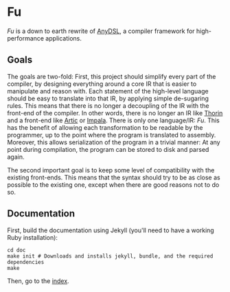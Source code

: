 # Fu

_Fu_ is a down to earth rewrite of [AnyDSL](https://github.com/AnyDSL), a compiler
framework for high-performance applications.

## Goals

The goals are two-fold: First, this project should simplify every part of the compiler,
by designing everything around a core IR that is easier to manipulate and reason with.
Each statement of the high-level language should be easy to translate into that IR,
by applying simple de-sugaring rules. This means that there is no longer a decoupling
of the IR with the front-end of the compiler. In other words, there is no longer an IR
like [Thorin](https://github.com/AnyDSL/thorin) and a front-end like
[Artic](https://github.com/AnyDSL/artic) or [Impala](https://github.com/AnyDSL/impala).
There is only one language/IR: _Fu_. This has the benefit of allowing each transformation
to be readable by the programmer, up to the point where the program is translated to
assembly. Moreover, this allows serialization of the program in a trivial manner: At any
point during compilation, the program can be stored to disk and parsed again.

The second important goal is to keep some level of compatibility with the existing front-ends.
This means that the syntax should try to be as close as possible to the existing one, except
when there are good reasons not to do so.

## Documentation

First, build the documentation using Jekyll (you'll need to have a working Ruby installation):

```
cd doc
make init # Downloads and installs jekyll, bundle, and the required dependencies
make
```

Then, go to the [index](doc/_site/index.html).
